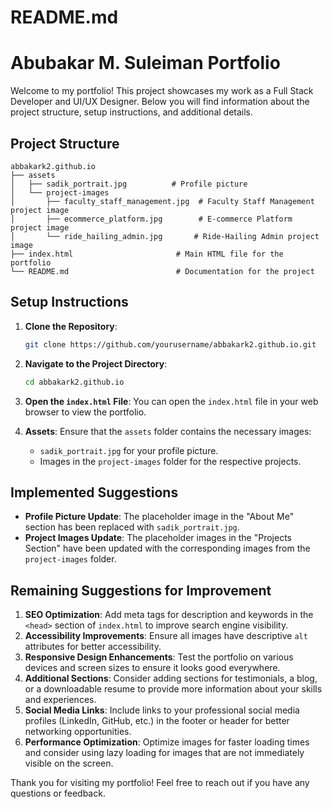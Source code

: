 # README.md

# Abubakar M. Suleiman Portfolio

Welcome to my portfolio! This project showcases my work as a Full Stack Developer and UI/UX Designer. Below you will find information about the project structure, setup instructions, and additional details.

## Project Structure

```
abbakark2.github.io
├── assets
│   ├── sadik_portrait.jpg          # Profile picture
│   └── project-images
│       ├── faculty_staff_management.jpg  # Faculty Staff Management project image
│       ├── ecommerce_platform.jpg        # E-commerce Platform project image
│       └── ride_hailing_admin.jpg       # Ride-Hailing Admin project image
├── index.html                       # Main HTML file for the portfolio
└── README.md                        # Documentation for the project
```

## Setup Instructions

1. **Clone the Repository**: 
   ```bash
   git clone https://github.com/yourusername/abbakark2.github.io.git
   ```

2. **Navigate to the Project Directory**:
   ```bash
   cd abbakark2.github.io
   ```

3. **Open the `index.html` File**: You can open the `index.html` file in your web browser to view the portfolio.

4. **Assets**: Ensure that the `assets` folder contains the necessary images:
   - `sadik_portrait.jpg` for your profile picture.
   - Images in the `project-images` folder for the respective projects.

## Implemented Suggestions

- **Profile Picture Update**: The placeholder image in the "About Me" section has been replaced with `sadik_portrait.jpg`.
- **Project Images Update**: The placeholder images in the "Projects Section" have been updated with the corresponding images from the `project-images` folder.

## Remaining Suggestions for Improvement

1. **SEO Optimization**: Add meta tags for description and keywords in the `<head>` section of `index.html` to improve search engine visibility.
2. **Accessibility Improvements**: Ensure all images have descriptive `alt` attributes for better accessibility.
3. **Responsive Design Enhancements**: Test the portfolio on various devices and screen sizes to ensure it looks good everywhere.
4. **Additional Sections**: Consider adding sections for testimonials, a blog, or a downloadable resume to provide more information about your skills and experiences.
5. **Social Media Links**: Include links to your professional social media profiles (LinkedIn, GitHub, etc.) in the footer or header for better networking opportunities.
6. **Performance Optimization**: Optimize images for faster loading times and consider using lazy loading for images that are not immediately visible on the screen.

Thank you for visiting my portfolio! Feel free to reach out if you have any questions or feedback.